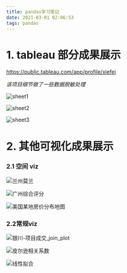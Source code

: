 ```yaml
---
title: pandas学习笔记
date: 2021-03-01 02:06:53
tags: pandas
---
```


<meta name="referrer" content="no-referrer" />

# 1. tableau 部分成果展示
https://public.tableau.com/app/profile/xiefei

*该项目细节做了一些数据脱敏处理*

![sheet1](About_me\sheet1.jpg)

![sheet2](About_me\sheet2.jpg)

![sheet3](About_me\sheet3.jpg)

# 2. 其他可视化成果展示

### 2.1 空间 viz

![兰州莫兰](About_me\兰州_产业+_莫兰.png)

![广州综合评分](About_me\综合评分.png)

![美国某地房价分布地图](About_me\房价分布地图.jpg)

### 2.2常规viz

![银川-项目成交_join_plot](About_me\银川-项目成交2021(1)_join_plot.png)

![皮尔逊相关系数](About_me\皮尔逊相关系数.jpg)

![线性拟合](About_me\线性拟合.jpg)


